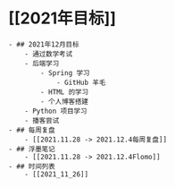 # [[2021年目标]]
	- ## 2021年12月目标
		- 通过数学考试
		- 后端学习
			- Spring 学习
				- GitHub 羊毛
			- HTML 的学习
			- 个人博客搭建
		- Python 项目学习
		- 播客尝试
	- ## 每周复盘
		- [[2021.11.28 -> 2021.12.4每周复盘]]
	- ## 浮墨笔记
		- [[2021.11.28 -> 2021.12.4Flomo]]
	- ## 时间列表
		- [[2021_11_26]]